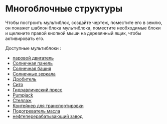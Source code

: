 # Многоблочные структуры

Чтобы построить мультиблок, создайте чертеж, поместите его в землю, он покажет шаблон блока мультиблока, 
поместите необходимые блоки и щелкните правой кнопкой мыши на деревянный ящик, чтобы активировать его.


Доступные мультиблоки
:
- [паровой двигатель](machines/generators/2-steam-engine.md)
- [Солнечная панель](machines/generators/5-solar-panel.md)
- [Солнечная башня](machines/generators/6-solar-tower.md)
- [Солнечные зеркала](machines/generators/6.1-solar-mirror.md)
- [Дробитель](machines/processing_machines/3-grinder.md)
- [Сито](machines/processing_machines/4-sieve.md)
- [Гидравлический пресс](machines/processing_machines/5-hydraulic-press.md)
- [Pumpjack](machines/processing_machines/6-pumpjack.md)
- [Стеллаж](machines/utilities/1-shelving-unit.md)
- [Контейнер для транспортировки](machines/utilities/2-shipping-container.md)
- [Подогреватель масла](machines/processing_machines/8-oil-heater.md)
- [нефтеперерабатывающий завод](machines/processing_machines/9-refinery.md)
